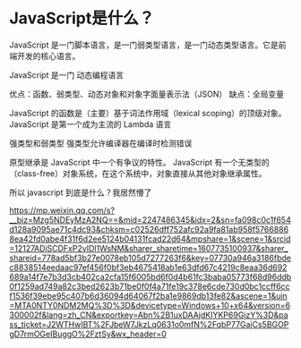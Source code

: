 # JavaScript是什么？

JavaScript 是一门脚本语言，是一门弱类型语言，是一门动态类型语言。它是前端开发的核心语言。



JavaScript 是一门 动态编程语言

优点：函数、弱类型、动态对象和对象字面量表示法（JSON）
缺点：全局变量

JavaScript 的函数是（主要）基于词法作用域（lexical scoping）的顶级对象。 JavaScript 是第一个成为主流的 Lambda 语言

强类型和弱类型
强类型允许编译器在编译时检测错误

原型继承是 JavaScript 中一个有争议的特性。 JavaScript 有一个无类型的（class-free）对象系统，在这个系统中，对象直接从其他对象继承属性。



所以 javascript 到底是什么？我居然懵了

https://mp.weixin.qq.com/s?__biz=Mzg5NDEyMzA2NQ==&mid=2247486345&idx=2&sn=fa098c0c1f654d128a9095ae71c4dc93&chksm=c02526dff752afc92a9fa81ab958f57668868ea42fd0abe4f31f6d2ee5124b04131fcad22d64&mpshare=1&scene=1&srcid=12127ADiSCDFxP2vIDl1WsNM&sharer_sharetime=1607735100937&sharer_shareid=778ad5bf3b27e0078eb105d7277263f6&key=07730a946a3186fbdec8838514eedaac97ef456f0bf3eb4675418ab1e63dfd67c4219c8eaa36d692689a14f7e7b3d3cb402ca2cfa15f6005bd6f0d4b61fc3baba05773f68d96ddb0f1259ad749a82c3bed2623b71be0f0f4a71fe19c378e6cde730d0bc1ccff6ccf1536f39ebe95c407b6d36094d64067f2ba1e9869db13fe82&ascene=1&uin=MTA0NTY0NDM2MQ%3D%3D&devicetype=Windows+10+x64&version=6300002f&lang=zh_CN&exportkey=Abn%2B1uxDAAjdKIYKP69GizY%3D&pass_ticket=J2WTHwIBT%2FJbeW7JkzLq0631o0mfN%2FqbP77GajCs5BGOPgD7rmOGeIBuggO%2FztSy&wx_header=0